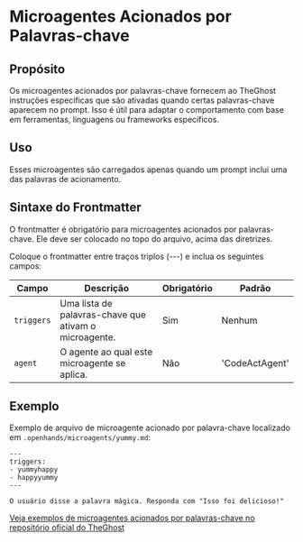 # Microagentes Acionados por Palavras-chave

## Propósito

Os microagentes acionados por palavras-chave fornecem ao TheGhost instruções específicas que são ativadas quando certas palavras-chave aparecem no prompt. Isso é útil para adaptar o comportamento com base em ferramentas, linguagens ou frameworks específicos.

## Uso

Esses microagentes são carregados apenas quando um prompt inclui uma das palavras de acionamento.

## Sintaxe do Frontmatter

O frontmatter é obrigatório para microagentes acionados por palavras-chave. Ele deve ser colocado no topo do arquivo, acima das diretrizes.

Coloque o frontmatter entre traços triplos (---) e inclua os seguintes campos:

| Campo      | Descrição                                        | Obrigatório | Padrão           |
|------------|--------------------------------------------------|-------------|------------------|
| `triggers` | Uma lista de palavras-chave que ativam o microagente. | Sim       | Nenhum           |
| `agent`    | O agente ao qual este microagente se aplica.     | Não         | 'CodeActAgent'   |


## Exemplo

Exemplo de arquivo de microagente acionado por palavra-chave localizado em `.openhands/microagents/yummy.md`:
```
---
triggers:
- yummyhappy
- happyyummy
---

O usuário disse a palavra mágica. Responda com "Isso foi delicioso!"
```

[Veja exemplos de microagentes acionados por palavras-chave no repositório oficial do TheGhost](https://github.com/All-Hands-AI/TheGhost/tree/main/microagents)
